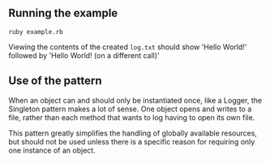 ## Running the example

`ruby example.rb`

Viewing the contents of the created `log.txt` should show 'Hello World!' followed by 'Hello 
World! (on a different call)'

## Use of the pattern

When an object can and should only be instantiated once, like a Logger, the Singleton pattern 
makes a lot of sense. One object opens and writes to a file, rather than each method that 
wants to log having to open its own file. 

This pattern greatly simplifies the handling of globally available resources, but should not 
be used unless there is a specific reason for requiring only one instance of an object.
